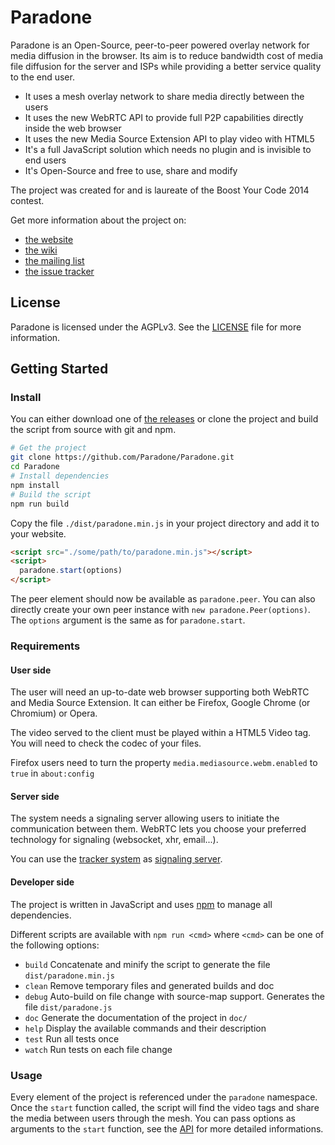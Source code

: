 # Paradone #

Paradone is an Open-Source, peer-to-peer powered overlay network for media
diffusion in the browser. Its aim is to reduce bandwidth cost of media file
diffusion for the server and ISPs while providing a better service quality to
the end user.

- It uses a mesh overlay network to share media directly between the users
- It uses the new WebRTC API to provide full P2P capabilities directly inside
  the web browser
- It uses the new Media Source Extension API to play video with HTML5
- It's a full JavaScript solution which needs no plugin and is invisible to end
  users
- It's Open-Source and free to use, share and modify

The project was created for and is laureate of the Boost Your Code 2014 contest.

Get more information about the project on:
- [the website](https://paradone.github.io/)
- [the wiki](https://github.com/Paradone/Paradone/wiki/)
- [the mailing list](https://sympa.inria.fr/sympa/info/paradone)
- [the issue tracker](https://github.com/Paradone/Paradone/issues)

## License ##

Paradone is licensed under the AGPLv3. See the [LICENSE](LICENSE) file for more
information.

## Getting Started ##

### Install ###

You can either download one of
[the releases](https://github.com/Paradone/Paradone/releases) or clone the
project and build the script from source with git and npm.

```bash
# Get the project
git clone https://github.com/Paradone/Paradone.git
cd Paradone
# Install dependencies
npm install
# Build the script
npm run build
```

Copy the file `./dist/paradone.min.js` in your project directory and add it to your
website.

```html
<script src="./some/path/to/paradone.min.js"></script>
<script>
  paradone.start(options)
</script>
```

The peer element should now be available as `paradone.peer`. You can also
directly create your own peer instance with `new paradone.Peer(options)`. The
`options` argument is the same as for `paradone.start`.


### Requirements ###

#### User side ####

The user will need an up-to-date web browser supporting both WebRTC and Media
Source Extension. It can either be Firefox, Google Chrome (or Chromium) or
Opera.

The video served to the client must be played within a HTML5 Video tag. You will
need to check the codec of your files.

Firefox users need to turn the property `media.mediasource.webm.enabled` to
`true` in `about:config`

#### Server side ####

The system needs a signaling server allowing users to initiate the communication
between them. WebRTC lets you choose your preferred technology for signaling
(websocket, xhr, email...).

You can use the [tracker system](https://github.com/paradone/tracker) as [signaling
server](https://github.com/Paradone/Paradone/wiki/Signal).

#### Developer side ####

The project is written in JavaScript and uses [npm](https://npmjs.com) to manage
all dependencies.

Different scripts are available with `npm run <cmd>` where `<cmd>` can be one of
the following options:
- `build` Concatenate and minify the script to generate the file
  `dist/paradone.min.js`
- `clean` Remove temporary files and generated builds and doc
- `debug` Auto-build on file change with source-map support. Generates the file
  `dist/paradone.js`
- `doc`   Generate the documentation of the project in `doc/`
- `help`  Display the available commands and their description
- `test`  Run all tests once
- `watch` Run tests on each file change

### Usage ###

Every element of the project is referenced under the `paradone` namespace. Once
the `start` function called, the script will find the video tags and share the
media between users through the mesh. You can pass options as arguments to the
`start` function, see the [API](https://paradone.github.io/api/)
for more detailed informations.
